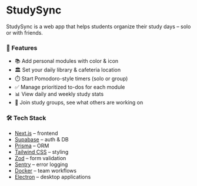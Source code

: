 # StudySync

StudySync is a web app that helps students organize their study days – solo or with friends.

### 🧠 Features

- 📚 Add personal modules with color & icon
- 🏛️ Set your daily library & cafeteria location
- ⏱️ Start Pomodoro-style timers (solo or group)
- ✅ Manage prioritized to-dos for each module
- 📊 View daily and weekly study stats
- 👥 Join study groups, see what others are working on

### 🛠️ Tech Stack

- [Next.js](https://nextjs.org/) – frontend
- [Supabase](https://supabase.com/) – auth & DB
- [Prisma](https://www.prisma.io/) – ORM
- [Tailwind CSS](https://tailwindcss.com/) – styling
- [Zod](https://zod.dev/) – form validation
- [Sentry](https://sentry.io/) – error logging
- [Docker](https://www.docker.com/) – team workflows
- [Electron](https://www.electronjs.org/) – desktop applications
